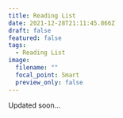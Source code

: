 ```yaml
---
title: Reading List
date: 2021-12-28T21:11:45.866Z
draft: false
featured: false
tags:
  - Reading List
image:
  filename: ""
  focal_point: Smart
  preview_only: false
---
```

Updated soon...